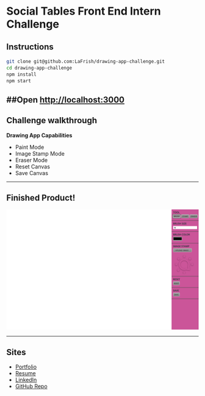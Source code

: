 # Social Tables Front End Intern Challenge

## Instructions

```bash
git clone git@github.com:LaFrish/drawing-app-challenge.git
cd drawing-app-challenge
npm install
npm start
```
##Open [http://localhost:3000](http://localhost:3000)
---

## Challenge walkthrough

<strong>Drawing App Capabilities</strong>
* Paint Mode
* Image Stamp Mode
* Eraser Mode
* Reset Canvas
* Save Canvas
---
## Finished Product!

![](./public/img/app.png)

---

## Sites

* [Portfolio](http://lafrish.github.io/)
* [Resume](https://drive.google.com/open?id=0B9BDSYdQ3pr8eGxDbzB5SVVKLUdyWWJONHJpTGFBYkpGdFR3)
* [LinkedIn](https://www.linkedin.com/in/farishtahaider)
* [GitHub Repo](https://github.com/LaFrish)

